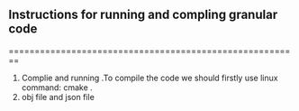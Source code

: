## Instructions for running and compling granular code 
========================================================
1. Complie and running
 .To compile the code we should firstly use linux command: cmake . 
1. obj file and json file
